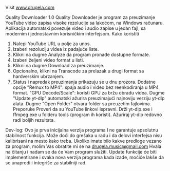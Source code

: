 Visit www.drugela.com

  Quality Downloader 1.0
Quality Downloader je program za preuzimanje YouTube video zapisa visoke rezolucije sa lakoćom, na Windows računaru. 
Aplikacija automatski povezuje video i audio zapise u jedan fajl, sa modernim i jednostavnim korisničkim interfejsom.
Kako koristiti
1. Nalepi YouTube URL u polje za unos.
2. Izaberi rezoluciju videa iz padajuće liste.
3. Klikni na dugme Analyze da program pronađe dostupne formate.
4. Izaberi željeni video format u listi.
5. Klikni na dugme Download za preuzimanje.
6. Opcionalno, klikni na Transcode za prelazak u drugi format sa hardverskim ubrzanjem.
7. Status i napredak preuzimanja prikazuju se u dnu prozora.
Dodatne opcije
"Remux to MP4": spaja audio i video bez reenkodiranja u MP4 format.
"GPU Decode/Scale": koristi GPU za bržu obradu videa.
Dugme "Update yt-dlp" automatski ažurira preuzimajući najnoviju verziju yt-dlp alata.
Dugme "Open Folder" otvara folder sa preuzetim fajlovima.
Preporuke
Proveri da su YouTube linkovi ispravni.
Drži yt-dlp.exe i ffmpeg.exe u folderu tools (program ih koristi).
Ažuriraj yt-dlp redovno radi boljih rezultata.

Dev-log:
Ovo je prva inicijalna verzija programa I ne garantuje apsolutnu stabilnost funkcija. Može doći do grešaka u radu i da delovi interfejsa nisu kalibrisani na mesto kako treba. Ukoliko imate bilo kakve predloge vezano za program, molim Vas obratite mi se na drugela.music@gmail.com 
Hvala na čitanju i nadam se da će Vam program služiti. Update funkcije će biti implementirane i svaka nova verzija programa kada izađe, moćiće lakše da se unapredi i integriše za stabilniji rad.
